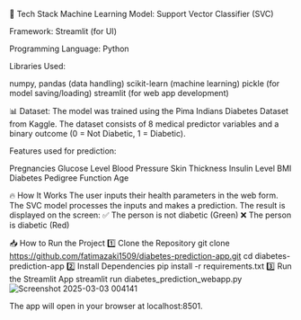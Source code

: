 🚀 Tech Stack
Machine Learning Model: Support Vector Classifier (SVC)

Framework: Streamlit (for UI)

Programming Language: Python


Libraries Used:

numpy, pandas (data handling)
scikit-learn (machine learning)
pickle (for model saving/loading)
streamlit (for web app development)

📊 Dataset:
The model was trained using the Pima Indians Diabetes Dataset from Kaggle. The dataset consists of 8 medical predictor variables and a binary outcome (0 = Not Diabetic, 1 = Diabetic).

Features used for prediction:

Pregnancies
Glucose Level
Blood Pressure
Skin Thickness
Insulin Level
BMI
Diabetes Pedigree Function
Age

🔥 How It Works
The user inputs their health parameters in the web form.
The SVC model processes the inputs and makes a prediction.
The result is displayed on the screen:
✅ The person is not diabetic (Green)
❌ The person is diabetic (Red)


📥 How to Run the Project
1️⃣ Clone the Repository
git clone https://github.com/fatimazaki1509/diabetes-prediction-app.git
cd diabetes-prediction-app
2️⃣ Install Dependencies
pip install -r requirements.txt
3️⃣ Run the Streamlit App
streamlit run diabetes_prediction_webapp.py![Screenshot 2025-03-03 004141](https://github.com/user-attachments/assets/922e92ca-bf95-4b0b-8e18-690a55fd9f13)

The app will open in your browser at localhost:8501.
